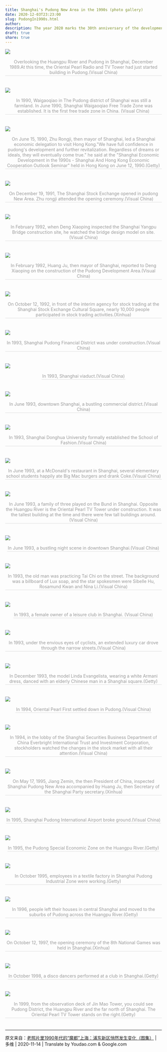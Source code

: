 ```yaml
---
title: Shanghai's Pudong New Area in the 1990s (photo gallery)
date: 2020-12-03T23:23:00
slug: PodongIn1990s.html
author: 
description: The year 2020 marks the 30th anniversary of the development and opening-up of Shanghai's Pudong. This webpage is about Photos of Pudong in 1990s. It was once a rural area, but now it has become an international financial center attracting worldwide attention.
draft: true
share: true
---
```


![](/images/2020/pudong/0.jpeg "")
<center>
    <div style="color:orange; border-bottom: 1px solid #d9d9d9;
    display: inline-block;color: #999;padding: 2px; margin-bottom:24px;">
    Overlooking the Huangpu River and Pudong in Shanghai, December 1989.At this time, the Oriental Pearl Radio and TV Tower had just started building in Pudong.(Visual China)</div>
</center>

![](/images/2020/pudong/1.jpeg "")
<center>
    <div style="color:orange; border-bottom: 1px solid #d9d9d9;
    display: inline-block;color: #999;padding: 2px; margin-bottom:24px;">
    In 1990, Waigaoqiao in The Pudong district of Shanghai was still a farmland. In June 1990, Shanghai Waigaoqiao Free Trade Zone was established. It is the first free trade zone in China. (Visual China)</div>
</center>

![](/images/2020/pudong/2.jpeg "")
<center>
    <div style="color:orange; border-bottom: 1px solid #d9d9d9;
    display: inline-block;color: #999;padding: 2px; margin-bottom:24px;">
    On June 15, 1990, Zhu Rongji, then mayor of Shanghai, led a Shanghai economic delegation to visit Hong Kong."We have full confidence in pudong's development and further revitalization. Regardless of dreams or ideals, they will eventually come true." he said at the "Shanghai Economic Development in the 1990s - Shanghai And Hong Kong Economic Cooperation Outlook Seminar" held in Hong Kong on June 12, 1990.(Getty)</div>
</center>

![](/images/2020/pudong/3.jpeg "")
<center>
    <div style="color:orange; border-bottom: 1px solid #d9d9d9;
    display: inline-block;color: #999;padding: 2px; margin-bottom:24px;">
    On December 19, 1991, The Shanghai Stock Exchange opened in pudong New Area. Zhu rongji attended the opening ceremony.(Visual China)</div>
</center>

![](/images/2020/pudong/4.jpeg "")
<center>
    <div style="color:orange; border-bottom: 1px solid #d9d9d9;
    display: inline-block;color: #999;padding: 2px; margin-bottom:24px;">
    In February 1992, when Deng Xiaoping inspected the Shanghai Yangpu Bridge construction site, he watched the bridge design model on site.(Visual China)</div>
</center>

![](/images/2020/pudong/5.jpeg "")
<center>
    <div style="color:orange; border-bottom: 1px solid #d9d9d9;
    display: inline-block;color: #999;padding: 2px; margin-bottom:24px;">
    In February 1992, Huang Ju, then mayor of Shanghai, reported to Deng Xiaoping on the construction of the Pudong Development Area.(Visual China)</div>
</center>

![](/images/2020/pudong/6.jpeg "")
<center>
    <div style="color:orange; border-bottom: 1px solid #d9d9d9;
    display: inline-block;color: #999;padding: 2px; margin-bottom:24px;">
    On October 12, 1992, in front of the interim agency for stock trading at the Shanghai Stock Exchange Cultural Square, nearly 10,000 people participated in stock trading activities.(Xinhua)</div>
</center>

![](/images/2020/pudong/7.jpeg "")
<center>
    <div style="color:orange; border-bottom: 1px solid #d9d9d9;
    display: inline-block;color: #999;padding: 2px; margin-bottom:24px;">
    In 1993, Shanghai Pudong Financial District was under construction.(Visual China)</div>
</center>

![](/images/2020/pudong/8.jpeg "")
<center>
    <div style="color:orange; border-bottom: 1px solid #d9d9d9;
    display: inline-block;color: #999;padding: 2px; margin-bottom:24px;">
    In 1993, Shanghai viaduct.(Visual China)</div>
</center>

![](/images/2020/pudong/9.jpeg "")
<center>
    <div style="color:orange; border-bottom: 1px solid #d9d9d9;
    display: inline-block;color: #999;padding: 2px; margin-bottom:24px;">
    In June 1993, downtown Shanghai, a bustling commercial district.(Visual China)</div>
</center>

![](/images/2020/pudong/10.jpeg "")
<center>
    <div style="color:orange; border-bottom: 1px solid #d9d9d9;
    display: inline-block;color: #999;padding: 2px; margin-bottom:24px;">
    In 1993, Shanghai Donghua University formally established the School of Fashion.(Visual China)</div>
</center>

![](/images/2020/pudong/11.jpeg "")
<center>
    <div style="color:orange; border-bottom: 1px solid #d9d9d9;
    display: inline-block;color: #999;padding: 2px; margin-bottom:24px;">
    In June 1993, at a McDonald's restaurant in Shanghai, several elementary school students happily ate Big Mac burgers and drank Coke.(Visual China)</div>
</center>

![](/images/2020/pudong/12.jpeg "")
<center>
    <div style="color:orange; border-bottom: 1px solid #d9d9d9;
    display: inline-block;color: #999;padding: 2px; margin-bottom:24px;">
    In June 1993, a family of three played on the Bund in Shanghai. Opposite the Huangpu River is the Oriental Pearl TV Tower under construction. It was the tallest building at the time and there were few tall buildings around.(Visual China)</div>
</center>

![](/images/2020/pudong/13.jpeg "")
<center>
    <div style="color:orange; border-bottom: 1px solid #d9d9d9;
    display: inline-block;color: #999;padding: 2px; margin-bottom:24px;">
    In June 1993, a bustling night scene in downtown Shanghai.(Visual China)</div>
</center>

![](/images/2020/pudong/14.jpeg "")
<center>
    <div style="color:orange; border-bottom: 1px solid #d9d9d9;
    display: inline-block;color: #999;padding: 2px; margin-bottom:24px;">
    In 1993, the old man was practicing Tai Chi on the street. The background was a billboard of Lux soap, and the star spokesmen were Sibelle Hu, Rosamund Kwan and Nina Li.(Visual China)</div>
</center>

![](/images/2020/pudong/15.jpeg "")
<center>
    <div style="color:orange; border-bottom: 1px solid #d9d9d9;
    display: inline-block;color: #999;padding: 2px; margin-bottom:24px;">
    In 1993, a female owner of a leisure club in Shanghai. (Visual China)</div>
</center>

![](/images/2020/pudong/16.jpeg "")
<center>
    <div style="color:orange; border-bottom: 1px solid #d9d9d9;
    display: inline-block;color: #999;padding: 2px; margin-bottom:24px;">
    In 1993, under the envious eyes of cyclists, an extended luxury car drove through the narrow streets.(Visual China)</div>
</center>

![](/images/2020/pudong/17.jpeg "")
<center>
    <div style="color:orange; border-bottom: 1px solid #d9d9d9;
    display: inline-block;color: #999;padding: 2px; margin-bottom:24px;">
    In December 1993, the model Linda Evangelista, wearing a white Armani dress, danced with an elderly Chinese man in a Shanghai square.(Getty)</div>
</center>

![](/images/2020/pudong/18.jpeg "")
<center>
    <div style="color:orange; border-bottom: 1px solid #d9d9d9;
    display: inline-block;color: #999;padding: 2px; margin-bottom:24px;">
    In 1994, Oriental Pearl First settled down in Pudong.(Visual China)</div>
</center>

![](/images/2020/pudong/19.jpeg "")
<center>
    <div style="color:orange; border-bottom: 1px solid #d9d9d9;
    display: inline-block;color: #999;padding: 2px; margin-bottom:24px;">
    In 1994, in the lobby of the Shanghai Securities Business Department of China Everbright International Trust and Investment Corporation, stockholders watched the changes in the stock market with all their attention.(Visual China)</div>
</center>

![](/images/2020/pudong/20.jpeg "")
<center>
    <div style="color:orange; border-bottom: 1px solid #d9d9d9;
    display: inline-block;color: #999;padding: 2px; margin-bottom:24px;">
    On May 17, 1995, Jiang Zemin, the then President of China, inspected Shanghai Pudong New Area accompanied by Huang Ju, then Secretary of the Shanghai Party secretary.(Xinhua)</div>
</center>

![](/images/2020/pudong/21.jpeg "")
<center>
    <div style="color:orange; border-bottom: 1px solid #d9d9d9;
    display: inline-block;color: #999;padding: 2px; margin-bottom:24px;">
    In 1995, Shanghai Pudong International Airport broke ground.(Visual China)</div>
</center>

![](/images/2020/pudong/22.jpeg "")
<center>
    <div style="color:orange; border-bottom: 1px solid #d9d9d9;
    display: inline-block;color: #999;padding: 2px; margin-bottom:24px;">
    In 1995, the Pudong Special Economic Zone on the Huangpu River.(Getty)</div>
</center>

![](/images/2020/pudong/23.jpeg "")
<center>
    <div style="color:orange; border-bottom: 1px solid #d9d9d9;
    display: inline-block;color: #999;padding: 2px; margin-bottom:24px;">
    In October 1995, employees in a textile factory in Shanghai Pudong Industrial Zone were working.(Getty)</div>
</center>

![](/images/2020/pudong/24.jpeg "")
<center>
    <div style="color:orange; border-bottom: 1px solid #d9d9d9;
    display: inline-block;color: #999;padding: 2px; margin-bottom:24px;">
    In 1996, people left their houses in central Shanghai and moved to the suburbs of Pudong across the Huangpu River.(Getty)</div>
</center>

![](/images/2020/pudong/25.jpeg "")
<center>
    <div style="color:orange; border-bottom: 1px solid #d9d9d9;
    display: inline-block;color: #999;padding: 2px; margin-bottom:24px;">
    On October 12, 1997, the opening ceremony of the 8th National Games was held in Shanghai.(Xinhua)</div>
</center>

![](/images/2020/pudong/26.jpeg "")
<center>
    <div style="color:orange; border-bottom: 1px solid #d9d9d9;
    display: inline-block;color: #999;padding: 2px; margin-bottom:24px;">
    In October 1998, a disco dancers performed at a club in Shanghai.(Getty)</div>
</center>

![](/images/2020/pudong/27.jpeg "")
<center>
    <div style="color:orange; border-bottom: 1px solid #d9d9d9;
    display: inline-block;color: #999;padding: 2px; margin-bottom:24px;">
    In 1999, from the observation deck of Jin Mao Tower, you could see Pudong District, the Huangpu River and the far north of Shanghai. The Oriental Pearl TV Tower stands on the right.(Getty)</div>
</center>

-----------
原文来自：[老照片里1990年代的“魔都”上海：浦东新区悄然发生变化（图集）](https://www.dwnews.com/%E8%A7%86%E8%A7%89/60218724/%E8%80%81%E7%85%A7%E7%89%87%E9%87%8C1990%E5%B9%B4%E4%BB%A3%E7%9A%84%E9%AD%94%E9%83%BD%E4%B8%8A%E6%B5%B7%E6%B5%A6%E4%B8%9C%E6%96%B0%E5%8C%BA%E6%82%84%E7%84%B6%E5%8F%91%E7%94%9F%E5%8F%98%E5%8C%96%E5%9B%BE%E9%9B%86) | 多维 | 2020-11-14 | Translate by Youdao.com & Google.com
